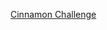 ---
layout: post
wordpress_id: 429
wordpress_url: http://noesbueno.com/archives/429
date: '2010-01-28 03:09:01 -0600'
date_gmt: '2010-01-28 08:09:01 -0600'
body: |
  <p><a href="http://www.youtube.com/watch?v=CjVJOj7SYdU">Cinnamon Challenge</a></p>
---